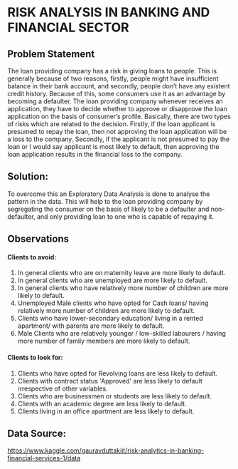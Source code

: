 # RISK ANALYSIS IN BANKING AND FINANCIAL SECTOR

## Problem Statement

The loan providing company has a risk in giving loans to people. This is generally because of two reasons, firstly, people might have insufficient balance in their bank account, and secondly, people don’t have any existent credit history. Because of this, some consumers use it as an advantage by becoming a defaulter. 
The loan providing company whenever receives an application, they have to decide whether to approve or disapprove the loan application on the basis of consumer’s profile. Basically, there are two types of risks which are related to the decision. Firstly, if the loan applicant is presumed to repay the loan, then not approving the loan application will be a loss to the company. Secondly, if the applicant is not presumed to pay the loan or I would say applicant is most likely to default, then approving the loan application results in the financial loss to the company.

## Solution:
To overcome this an Exploratory Data Analysis is done to analyse the pattern in the data. This will help to the loan providing company by segregating the consumer on the basis of likely to be a defaulter and non-defaulter, and only providing loan to one who is capable of repaying it. 

## Observations

#### Clients to avoid:

1.	In general clients who are on maternity leave are more likely to default.
2.	In general clients who are unemployed are more likely to default.
3.	In general clients who have relatively more number of children are more likely to default.
4.	Unemployed Male clients who have opted for Cash loans/ having relatively more number of children are more likely to default.
5.	Clients who have lower-secondary education/ living in a rented apartment/ with parents are more likely to default.
6.	Male Clients who are relatively younger / low-skilled labourers / having more number of family members are more likely to default.

#### Clients to look for:

1.	Clients who have opted for Revolving loans are less likely to default.
2.	Clients with contract status 'Approved' are less likely to default irrespective of other variables.
3.	Clients who are businessmen or students are less likely to default.
4.	Clients with an academic degree are less likely to default.
5.	Clients living in an office apartment are less likely to default.

## Data Source:

https://www.kaggle.com/gauravduttakiit/risk-analytics-in-banking-financial-services-1/data
